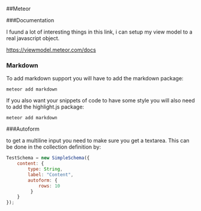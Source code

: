 ##Meteor

###Documentation

I fuund a lot of interesting things in this link, i can setup my view model to a real javascript object.

https://viewmodel.meteor.com/docs

### Markdown

To add markdown support you will have to add the markdown package:

```
meteor add markdown
```

If you also want your snippets of code to have some style you will also need to add the highlight.js package:

```
meteor add markdown
```

###Autoform

to get a multiline input you need to make sure you get a textarea. This can be done in the collection definition by:
```js
TestSchema = new SimpleSchema({
    content: {
        type: String,
        label: "Content",
        autoform: {
            rows: 10
         }
    }
});
```